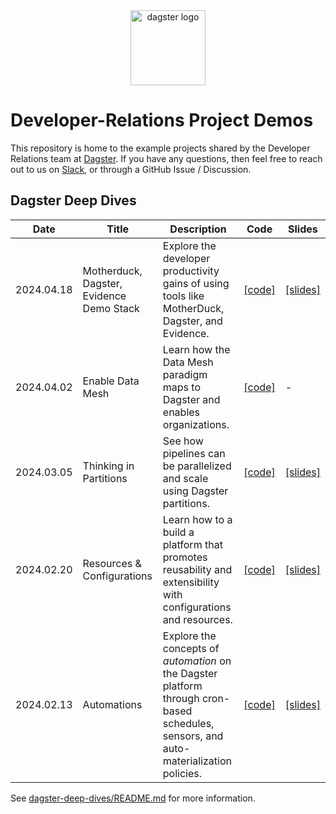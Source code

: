<div align="center">
  <a target="_blank" href="https://dagster.io" style="background:none">
    <img alt="dagster logo" src="https://raw.githubusercontent.com/dagster-io/devrel-project-demos/master/.github/dagster-logo.png" width="auto" height="120px">
  </a>
</div>

# Developer-Relations Project Demos

This repository is home to the example projects shared by the Developer Relations team
at [Dagster](https://dagster.io). If you have any questions, then feel free to reach out
to us on [Slack](https://dagster.io/slack), or through a GitHub Issue / Discussion.

## Dagster Deep Dives

| Date       | Title                                    | Description                                                                                                                            | Code        | Slides        |
|------------|------------------------------------------|----------------------------------------------------------------------------------------------------------------------------------------|-------------|---------------|
| 2024.04.18 | Motherduck, Dagster, Evidence Demo Stack | Explore the developer productivity gains of using tools like MotherDuck, Dagster, and Evidence.                                        | [[code]][8] | [[slides]][9] |
| 2024.04.02 | Enable Data Mesh                         | Learn how the Data Mesh paradigm maps to Dagster and enables organizations.                                                            | [[code]][7] | -             |
| 2024.03.05 | Thinking in Partitions                   | See how pipelines can be parallelized and scale using Dagster partitions.                                                              | [[code]][5] | [[slides]][6] |
| 2024.02.20 | Resources & Configurations               | Learn how to a build a platform that promotes reusability and extensibility with configurations and resources.                         | [[code]][3] | [[slides]][4] |
| 2024.02.13 | Automations                              | Explore the concepts of _automation_ on the Dagster platform through cron-based schedules, sensors, and auto-materialization policies. | [[code]][1] | [[slides]][2] |

[1]: https://github.com/dagster-io/devrel-project-demos/tree/main/dagster-deep-dives/dagster_deep_dives/automation
[2]: https://github.com/dagster-io/devrel-project-demos/blob/main/slides/01-automation/Automation.pdf
[3]: https://github.com/dagster-io/devrel-project-demos/tree/main/dagster-deep-dives/dagster_deep_dives/resources_and_configurations
[4]: https://github.com/dagster-io/devrel-project-demos/blob/main/slides/02-resources-and-configurations/resources-and-configurations.pdf
[5]: https://github.com/dagster-io/devrel-project-demos/tree/main/dagster-deep-dives/dagster_deep_dives/partitions
[6]: https://github.com/dagster-io/devrel-project-demos/blob/main/slides/03-thinking-in-partitions/thinking-in-partitions.pdf
[7]: https://github.com/dagster-io/data-mesh-demo
[8]: https://github.com/dagster-io/devrel-project-demos/tree/main/motherduck-dagster-hybrid-compute
[9]: https://github.com/dagster-io/devrel-project-demos/blob/main/slides/motherduck-dagster-evidence-hybrid-compute.pdf

See [dagster-deep-dives/README.md](./dagster-deep-dives/README.md) for more information.
